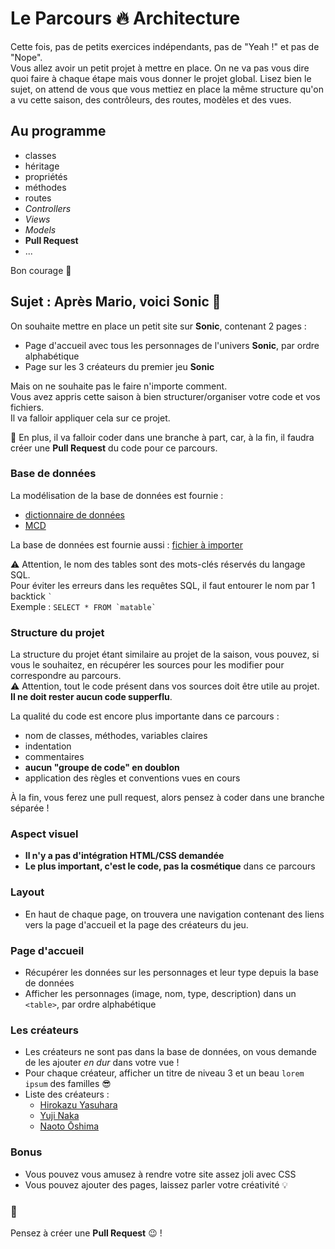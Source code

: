 # Le Parcours :fire: Architecture

Cette fois, pas de petits exercices indépendants, pas de "Yeah !" et pas de "Nope".  
Vous allez avoir un petit projet à mettre en place. On ne va pas vous dire quoi faire à chaque étape mais vous donner le projet global.
Lisez bien le sujet, on attend de vous que vous mettiez en place la même structure qu'on a vu cette saison, des contrôleurs, des routes, modèles et des vues.

## Au programme

- classes
- héritage
- propriétés
- méthodes
- routes
- _Controllers_
- _Views_
- _Models_
- **Pull Request**
- ...

Bon courage :muscle:

## Sujet : Après Mario, voici Sonic :tada:

On souhaite mettre en place un petit site sur **Sonic**, contenant 2 pages :

- Page d'accueil avec tous les personnages de l'univers **Sonic**, par ordre alphabétique
- Page sur les 3 créateurs du premier jeu **Sonic**

Mais on ne souhaite pas le faire n'importe comment.  
Vous avez appris cette saison à bien structurer/organiser votre code et vos fichiers.  
Il va falloir appliquer cela sur ce projet.

:chicken: En plus, il va falloir coder dans une branche à part, car, à la fin, il faudra créer une **Pull Request** du code pour ce parcours.

### Base de données

La modélisation de la base de données est fournie :

- [dictionnaire de données](docs/dictionnaire-de-donnees.md)
- [MCD](docs/S05-parcours-MCD-draw.io.png)

La base de données est fournie aussi : [fichier à importer](docs/sonic.sql)

:warning: Attention, le nom des tables sont des mots-clés réservés du langage SQL.  
Pour éviter les erreurs dans les requêtes SQL, il faut entourer le nom par 1 backtick `` ` ``  
Exemple : ``SELECT * FROM `matable` ``

### Structure du projet

La structure du projet étant similaire au projet de la saison, vous pouvez, si vous le souhaitez, en récupérer les sources pour les modifier pour correspondre au parcours.  
:warning: Attention, tout le code présent dans vos sources doit être utile au projet. **Il ne doit rester aucun code supperflu**.

La qualité du code est encore plus importante dans ce parcours :
- nom de classes, méthodes, variables claires
- indentation
- commentaires
- **aucun "groupe de code" en doublon**
- application des règles et conventions vues en cours

À la fin, vous ferez une pull request, alors pensez à coder dans une branche séparée !

### Aspect visuel

- **Il n'y a pas d'intégration HTML/CSS demandée**
- **Le plus important, c'est le code, pas la cosmétique** dans ce parcours

### Layout

- En haut de chaque page, on trouvera une navigation contenant des liens vers la page d'accueil et la page des créateurs du jeu.

### Page d'accueil

- Récupérer les données sur les personnages et leur type depuis la base de données
- Afficher les personnages (image, nom, type, description) dans un `<table>`, par ordre alphabétique

### Les créateurs

- Les créateurs ne sont pas dans la base de données, on vous demande de les ajouter *en dur* dans votre vue !
- Pour chaque créateur, afficher un titre de niveau 3 et un beau `lorem ipsum` des familles :sunglasses:
- Liste des créateurs :
    - [Hirokazu Yasuhara](https://fr.wikipedia.org/wiki/Hirokazu_Yasuhara)
    - [Yuji Naka](https://fr.wikipedia.org/wiki/Yuji_Naka)
    - [Naoto Ōshima](https://fr.wikipedia.org/wiki/Naoto_%C5%8Cshima)

### Bonus

- Vous pouvez vous amusez à rendre votre site assez joli avec CSS
- Vous pouvez ajouter des pages, laissez parler votre créativité :bulb:

### :chicken:
Pensez à créer une **Pull Request** :wink: !
